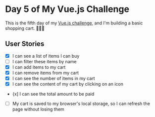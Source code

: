 # Day 5 of My Vue.js Challenge

This is the fifth day of my [Vue.js challenge](https://github.com/zsoltime/vue-basic-challenge), and I'm building a basic shopping cart. 🛒🛒🛒

## User Stories

- [x] I can see a list of items I can buy
- [ ] I can filter these items by name
- [x] I can add items to my cart
- [x] I can remove items from my cart
- [x] I can see the number of items in my cart
- [x] I can see the content of my cart by clicking on an icon
- {x] I can see the total amount to be paid
- [ ] My cart is saved to my browser's local storage, so I can refresh the page without losing them
